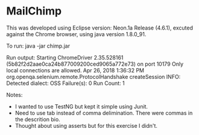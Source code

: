 # MailChimp

This was developed using Eclipse version: Neon.1a Release (4.6.1), excuted against the Chrome browser, using java version 1.8.0_91.

To run: 
java -jar chimp.jar

Run output:
Starting ChromeDriver 2.35.528161 (5b82f2d2aae0ca24b877009200ced9065a772e73) on port 10179
Only local connections are allowed.
Apr 26, 2018 1:36:32 PM org.openqa.selenium.remote.ProtocolHandshake createSession
INFO: Detected dialect: OSS
Failure(s): 0
Run Count: 1

Notes: 
- I wanted to use TestNG but kept it simple using Junit.
- Need to use tab instead of comma delimination. There were commas in the descrition bio.
- Thought about using asserts but for this exercise I didn't.
